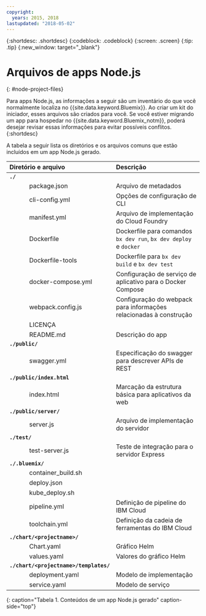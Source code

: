 ```yaml
---
copyright:
  years: 2015, 2018
lastupdated: "2018-05-02"
---
```


{:shortdesc: .shortdesc}
{:codeblock: .codeblock}
{:screen: .screen}
{:tip: .tip}
{:new_window: target="_blank"}

# Arquivos de apps Node.js
{: #node-project-files}

Para apps Node.js, as informações a seguir são um inventário do que você normalmente localiza no {{site.data.keyword.Bluemix}}. Ao criar um kit do iniciador, esses arquivos são criados para você. Se você estiver migrando um app para hospedar no {{site.data.keyword.Bluemix_notm}}, poderá desejar revisar essas informações para evitar possíveis conflitos. 
{:shortdesc}

A tabela a seguir lista os diretórios e os arquivos comuns que estão incluídos em um app Node.js gerado.

| Diretório e arquivo                                     | Descrição                       |
|:------------------------------------------------|:------------------------------------------|
|<b>`./`</b>                                             |  |
|&nbsp;&nbsp;&nbsp;&nbsp;&nbsp;&nbsp;&nbsp;&nbsp;&nbsp;&nbsp;&nbsp;&nbsp;package.json | Arquivo de metadados |
|&nbsp;&nbsp;&nbsp;&nbsp;&nbsp;&nbsp;&nbsp;&nbsp;&nbsp;&nbsp;&nbsp;&nbsp;cli-config.yml | Opções de configuração de CLI |
|&nbsp;&nbsp;&nbsp;&nbsp;&nbsp;&nbsp;&nbsp;&nbsp;&nbsp;&nbsp;&nbsp;&nbsp;manifest.yml | Arquivo de implementação do Cloud Foundry |
|&nbsp;&nbsp;&nbsp;&nbsp;&nbsp;&nbsp;&nbsp;&nbsp;&nbsp;&nbsp;&nbsp;&nbsp;Dockerfile | Dockerfile para comandos `bx dev run`, `bx dev deploy` e `docker` |
|&nbsp;&nbsp;&nbsp;&nbsp;&nbsp;&nbsp;&nbsp;&nbsp;&nbsp;&nbsp;&nbsp;&nbsp;Dockerfile-tools | Dockerfile para `bx dev build` e `bx dev test` |
|&nbsp;&nbsp;&nbsp;&nbsp;&nbsp;&nbsp;&nbsp;&nbsp;&nbsp;&nbsp;&nbsp;&nbsp;docker-compose.yml | Configuração de serviço de aplicativo para o Docker Compose |
|&nbsp;&nbsp;&nbsp;&nbsp;&nbsp;&nbsp;&nbsp;&nbsp;&nbsp;&nbsp;&nbsp;&nbsp;webpack.config.js | Configuração do webpack para informações relacionadas à construção |
|&nbsp;&nbsp;&nbsp;&nbsp;&nbsp;&nbsp;&nbsp;&nbsp;&nbsp;&nbsp;&nbsp;&nbsp;LICENÇA |  |
|&nbsp;&nbsp;&nbsp;&nbsp;&nbsp;&nbsp;&nbsp;&nbsp;&nbsp;&nbsp;&nbsp;&nbsp;README.md | Descrição do app |
|<b>`./public/`</b> |  |  |
|&nbsp;&nbsp;&nbsp;&nbsp;&nbsp;&nbsp;&nbsp;&nbsp;&nbsp;&nbsp;&nbsp;&nbsp;swagger.yml | Especificação do swagger para descrever APIs de REST |
|<b>`./public/index.html`</b> |  |  |
|&nbsp;&nbsp;&nbsp;&nbsp;&nbsp;&nbsp;&nbsp;&nbsp;&nbsp;&nbsp;&nbsp;&nbsp;index.html | Marcação da estrutura básica para aplicativos da web |
|<b>`./public/server/`</b> | |
|&nbsp;&nbsp;&nbsp;&nbsp;&nbsp;&nbsp;&nbsp;&nbsp;&nbsp;&nbsp;&nbsp;&nbsp;server.js | Arquivo de implementação do servidor |
|<b>`./test/`</b> | |
|&nbsp;&nbsp;&nbsp;&nbsp;&nbsp;&nbsp;&nbsp;&nbsp;&nbsp;&nbsp;&nbsp;&nbsp;test-server.js | Teste de integração para o servidor Express |
|<b>`./.bluemix/`</b> | |
|&nbsp;&nbsp;&nbsp;&nbsp;&nbsp;&nbsp;&nbsp;&nbsp;&nbsp;&nbsp;&nbsp;&nbsp;container_build.sh | |
|&nbsp;&nbsp;&nbsp;&nbsp;&nbsp;&nbsp;&nbsp;&nbsp;&nbsp;&nbsp;&nbsp;&nbsp;deploy.json | |
|&nbsp;&nbsp;&nbsp;&nbsp;&nbsp;&nbsp;&nbsp;&nbsp;&nbsp;&nbsp;&nbsp;&nbsp;kube_deploy.sh | |
|&nbsp;&nbsp;&nbsp;&nbsp;&nbsp;&nbsp;&nbsp;&nbsp;&nbsp;&nbsp;&nbsp;&nbsp;pipeline.yml | Definição de pipeline do IBM Cloud |
|&nbsp;&nbsp;&nbsp;&nbsp;&nbsp;&nbsp;&nbsp;&nbsp;&nbsp;&nbsp;&nbsp;&nbsp;toolchain.yml | Definição da cadeia de ferramentas do IBM Cloud |
|<b>`./chart/<projectname>/`</b> | |
|&nbsp;&nbsp;&nbsp;&nbsp;&nbsp;&nbsp;&nbsp;&nbsp;&nbsp;&nbsp;&nbsp;&nbsp;Chart.yaml | Gráfico Helm |
|&nbsp;&nbsp;&nbsp;&nbsp;&nbsp;&nbsp;&nbsp;&nbsp;&nbsp;&nbsp;&nbsp;&nbsp;values.yaml | Valores do gráfico Helm |
|<b>`./chart/<projectname>/templates/`</b> | |
|&nbsp;&nbsp;&nbsp;&nbsp;&nbsp;&nbsp;&nbsp;&nbsp;&nbsp;&nbsp;&nbsp;&nbsp;deployment.yaml | Modelo de implementação |
|&nbsp;&nbsp;&nbsp;&nbsp;&nbsp;&nbsp;&nbsp;&nbsp;&nbsp;&nbsp;&nbsp;&nbsp;service.yaml | Modelo de serviço |
{: caption="Tabela 1. Conteúdos de um app Node.js gerado" caption-side="top"}


